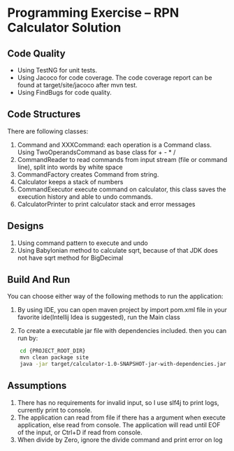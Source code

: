Programming Exercise – RPN Calculator Solution
===============================

Code Quality
------------
- Using TestNG for unit tests.
- Using Jacoco for code coverage. The code coverage report can be found at target/site/jacoco after mvn test.
- Using FindBugs for code quality.


Code Structures
---------------
There are following classes:

1. Command and XXXCommand: each operation is a Command class. Using TwoOperandsCommand as base class for + - * /
2. CommandReader to read commands from input stream (file or command line), split into words by white space
3. CommandFactory creates Command from string.
4. Calculator keeps a stack of numbers
5. CommandExecutor execute command on calculator, this class saves the execution history and able to undo commands.
6. CalculatorPrinter to print calculator stack and error messages


Designs
-------
1. Using command pattern to execute and undo
2. Using Babylonian method to calculate sqrt, because of that JDK does not have sqrt method for BigDecimal


Build And Run
--------------------
You can choose either way of the following methods to run the application:

1. By using IDE, you can open maven project by import pom.xml file in your favorite ide(Intellij Idea is suggested), run the Main class

2. To create a executable jar file with dependencies included. then you can run by:
```bash
    cd {PROJECT_ROOT_DIR}
    mvn clean package site
    java -jar target/calculator-1.0-SNAPSHOT-jar-with-dependencies.jar [command file path]
```

Assumptions
-----------
1. There has no requirements for invalid input, so I use slf4j to print logs, currently print to console.
2. The application can read from file if there has a argument when execute application, else read from console.
    The application will read until EOF of the input, or Ctrl+D if read from console.
3. When divide by Zero, ignore the divide command and print error on log
